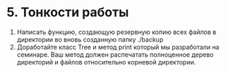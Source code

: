 # 5. Тонкости работы

1. Написать функцию, создающую резервную копию всех файлов в директории во вновь созданную папку ./backup
2. Доработайте класс Tree и метод print который мы разработали на семинаре. Ваш метод должен распечатать полноценное дерево директорий и файлов относительно корневой директории.

